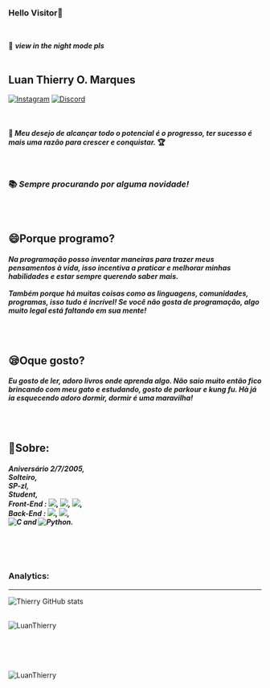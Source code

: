 ### Hello Visitor:ghost:
<br>

:new_moon_with_face: ***view in the night mode pls***
<br>
<br>

## Luan Thierry O. Marques
<a href="https://www.instagram.com/invites/contact/?i=9z0acq63dgbv&amp;utm_content=fp0um4j">![Instagram](https://img.shields.io/badge/-Instagram-FF34B3?style=social-square&labelColor=FF3E96&logo=Instagram&amp;logoColor=white&amp;link=https://www.instagram.com/invites/contact/?i=9z0acq63dgbv&amp;utm_content=fp0um4j)</a> 
<a href="https://discord.gg/bXsyauGnmN">![Discord](https://img.shields.io/badge/-Discord-gray?style=social-square&labelColor=black&logo=discord&logoColor=white&link=https://discord.gg/bXsyauGnmN)</a> 

<br>

#### :rose:  __*Meu desejo de alcançar todo o potencial é o progresso, ter sucesso é mais uma razão para crescer e conquistar.*__ :trophy:

<br>

### :books: ***Sempre procurando por alguma novidade!***

<br>
<br>

## :smile:Porque programo?
###### ***Na programação posso inventar maneiras para trazer meus pensamentos à vida, isso incentiva a praticar e melhorar minhas habilidades e estar sempre querendo saber mais. <br> <br> Também porque há muitas coisas como as linguagens, comunidades, programas, isso tudo é incrível! Se você não gosta de programação, algo muito legal está faltando em sua mente!***

<br>

## :sleepy:Oque gosto?
###### ***Eu gosto de ler, adoro livros onde aprenda algo. Não saio muito então fico brincando com meu gato e estudando, gosto de parkour e kung fu. Hà já ia esquecendo adoro dormir, dormir é uma maravilha!***

<br>

## :panda_face:Sobre:
###### ***Aniversário 2/7/2005, <br>Solteiro, <br>SP-zl, <br>Student, <br>Front-End : ![](https://img.shields.io/badge/--FA8072?style=for-the-badge-square&logo=html5&logoColor=FF4500), ![](https://img.shields.io/badge/--63B8FF?style=for-the-badge-square&logo=css3&logoColor=1C86EE), ![](https://img.shields.io/badge/--purple?style=for-the-badge-square&logo=bootstrap&logoColor=8A2BE2), <br>Back-End : ![](https://img.shields.io/badge/--yellow?style=for-the-badge-square&logo=javascript), ![](https://img.shields.io/badge/--9FB6CD?style=for-the-badge-square&logo=PHP&logoColor=9FB6CD), <br>![C](https://img.shields.io/badge/--gray?style=for-the-badge-square&logo=c) and ![Python](https://img.shields.io/badge/--blue?style=for-the-badge-square&logo=python&logoColor=FFFF00).***

<br>
<br>

### Analytics:

<hr>

![Thierry GitHub stats](https://github-readme-stats.vercel.app/api?username=LuanThierry&show_icons=true&theme=blueberry)

<br>

<img align="left" src="https://github-readme-stats.vercel.app/api/top-langs/?username=LuanThierry&layout=compact&theme=material-palenight" alt="LuanThierry" />

<br>
<br>
<br>
<br>
<br>

<p align="left"> <img src="https://komarev.com/ghpvc/?username=LuanThierry" alt="LuanThierry" /> </p>

<!--
**LuanThierry/LuanThierry** is a ✨ _special_ ✨ repository because its `README.md` (this file) appears on your GitHub profile.

Here are some ideas to get you started:

- 🔭 I’m currently working on ...
- 🌱 I’m currently learning ...
- 👯 I’m looking to collaborate on ...
- 🤔 I’m looking for help with ...
- 💬 Ask me about ...
- 📫 How to reach me: ...
- 😄 Pronouns: ...
- ⚡ Fun fact -->
